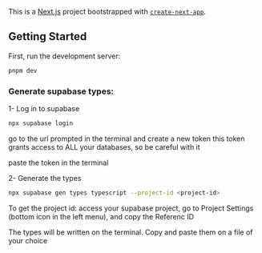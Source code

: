 This is a [Next.js](https://nextjs.org/) project bootstrapped with [`create-next-app`](https://github.com/vercel/next.js/tree/canary/packages/create-next-app).

## Getting Started

First, run the development server:

```bash
pnpm dev
```

### Generate supabase types:
1- Log in to supabase
```bash
npx supabase login
```

go to the url prompted in the terminal and create a new token
this token grants access to ALL your databases, so be careful with it

paste the token in the terminal


2- Generate the types
```bash
npx supabase gen types typescript --project-id <project-id>
```

To get the project id:
access your supabase project, go to Project Settings (bottom icon in the left menu), and copy the Referenc ID

The types will be written on the terminal. Copy and paste them on a file of your choice